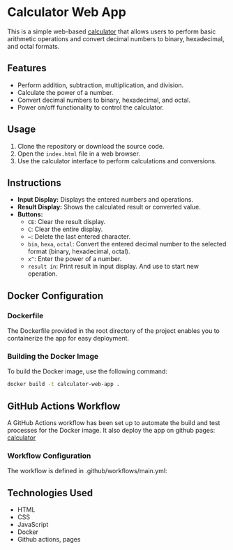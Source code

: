 # Calculator Web App

This is a simple web-based [calculator](https://amandinetao.github.io/calculator/) that allows users to perform basic arithmetic operations and convert decimal numbers to binary, hexadecimal, and octal formats.

## Features

- Perform addition, subtraction, multiplication, and division.
- Calculate the power of a number.
- Convert decimal numbers to binary, hexadecimal, and octal.
- Power on/off functionality to control the calculator.

## Usage

1. Clone the repository or download the source code.
2. Open the `index.html` file in a web browser.
3. Use the calculator interface to perform calculations and conversions.


## Instructions

- **Input Display:** Displays the entered numbers and operations.
- **Result Display:** Shows the calculated result or converted value.
- **Buttons:**
  - `CE`: Clear the result display.
  - `C`: Clear the entire display.
  - `←`: Delete the last entered character.
  - `bin`, `hexa`, `octal`: Convert the entered decimal number to the selected format (binary, hexadecimal, octal).
  - `x^`: Enter the power of a number.
  - `result in`: Print result in input display. And use to start new operation.
    
## Docker Configuration

### Dockerfile

The Dockerfile provided in the root directory of the project enables you to containerize the app for easy deployment.

### Building the Docker Image

To build the Docker image, use the following command:

```bash
docker build -t calculator-web-app .
```

##  GitHub Actions Workflow
A GitHub Actions workflow has been set up to automate the build and test processes for the Docker image. It also deploy the app on github pages:
[calculator](https://amandinetao.github.io/calculator/)

    

### Workflow Configuration
The workflow is defined in .github/workflows/main.yml:


## Technologies Used

- HTML
- CSS
- JavaScript
- Docker
- Github actions, pages



